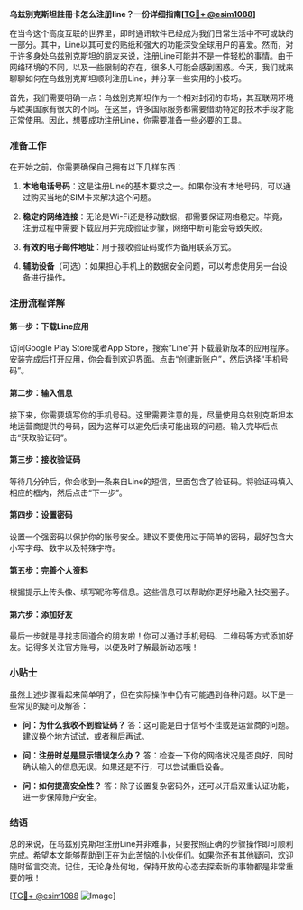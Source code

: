 **乌兹别克斯坦註冊卡怎么注册line？一份详细指南[[TG💪+ @esim1088](https://t.me/s/esim1088)]**

在当今这个高度互联的世界里，即时通讯软件已经成为我们日常生活中不可或缺的一部分。其中，Line以其可爱的贴纸和强大的功能深受全球用户的喜爱。然而，对于许多身处乌兹别克斯坦的朋友来说，注册Line可能并不是一件轻松的事情。由于网络环境的不同，以及一些限制的存在，很多人可能会感到困惑。今天，我们就来聊聊如何在乌兹别克斯坦顺利注册Line，并分享一些实用的小技巧。

首先，我们需要明确一点：乌兹别克斯坦作为一个相对封闭的市场，其互联网环境与欧美国家有很大的不同。在这里，许多国际服务都需要借助特定的技术手段才能正常使用。因此，想要成功注册Line，你需要准备一些必要的工具。

### 准备工作

在开始之前，你需要确保自己拥有以下几样东西：

1. **本地电话号码**：这是注册Line的基本要求之一。如果你没有本地号码，可以通过购买当地的SIM卡来解决这个问题。
   
2. **稳定的网络连接**：无论是Wi-Fi还是移动数据，都需要保证网络稳定。毕竟，注册过程中需要下载应用并完成验证步骤，网络中断可能会导致失败。

3. **有效的电子邮件地址**：用于接收验证码或作为备用联系方式。

4. **辅助设备**（可选）：如果担心手机上的数据安全问题，可以考虑使用另一台设备进行操作。

### 注册流程详解

#### 第一步：下载Line应用
访问Google Play Store或者App Store，搜索“Line”并下载最新版本的应用程序。安装完成后打开应用，你会看到欢迎界面。点击“创建新账户”，然后选择“手机号码”。

#### 第二步：输入信息
接下来，你需要填写你的手机号码。这里需要注意的是，尽量使用乌兹别克斯坦本地运营商提供的号码，因为这样可以避免后续可能出现的问题。输入完毕后点击“获取验证码”。

#### 第三步：接收验证码
等待几分钟后，你会收到一条来自Line的短信，里面包含了验证码。将验证码填入相应的框内，然后点击“下一步”。

#### 第四步：设置密码
设置一个强密码以保护你的账号安全。建议不要使用过于简单的密码，最好包含大小写字母、数字以及特殊字符。

#### 第五步：完善个人资料
根据提示上传头像、填写昵称等信息。这些信息可以帮助你更好地融入社交圈子。

#### 第六步：添加好友
最后一步就是寻找志同道合的朋友啦！你可以通过手机号码、二维码等方式添加好友。记得多关注官方账号，以便及时了解最新动态哦！

### 小贴士

虽然上述步骤看起来简单明了，但在实际操作中仍有可能遇到各种问题。以下是一些常见的疑问及解答：

- **问：为什么我收不到验证码？**
  答：这可能是由于信号不佳或是运营商的问题。建议换个地方试试，或者稍后再试。

- **问：注册时总是显示错误怎么办？**
  答：检查一下你的网络状况是否良好，同时确认输入的信息无误。如果还是不行，可以尝试重启设备。

- **问：如何提高安全性？**
  答：除了设置复杂密码外，还可以开启双重认证功能，进一步保障账户安全。

### 结语

总的来说，在乌兹别克斯坦注册Line并非难事，只要按照正确的步骤操作即可顺利完成。希望本文能够帮助到正在为此苦恼的小伙伴们。如果你还有其他疑问，欢迎随时留言交流。记住，无论身处何地，保持开放的心态去探索新的事物都是非常重要的哦！

[[TG💪+ @esim1088](https://t.me/s/esim1088) ![Image](https://i.postimg.cc/4NQfJmqS/Snipaste-2025-05-13-00-14-12.png)]